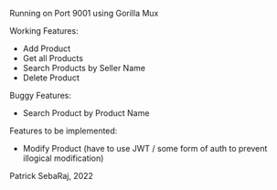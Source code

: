 Running on Port 9001 using Gorilla Mux

Working Features:
- Add Product
- Get all Products
- Search Products by Seller Name
- Delete Product

Buggy Features:
- Search Product by Product Name

Features to be implemented:
- Modify Product (have to use JWT / some form of auth to prevent illogical modification)

Patrick SebaRaj, 2022
